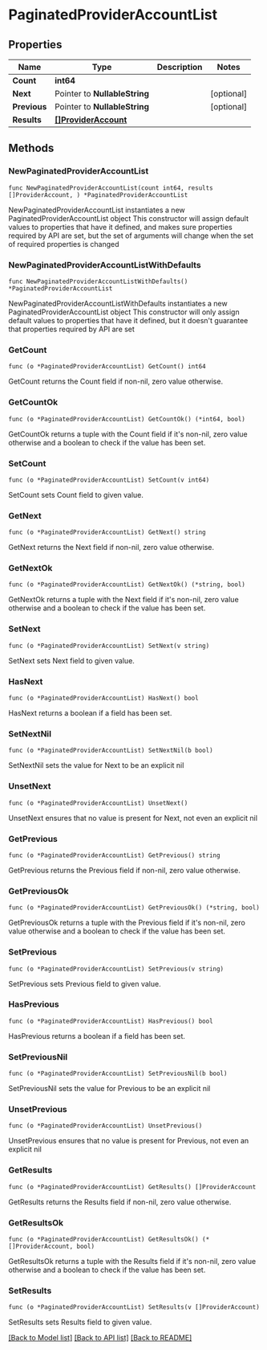 # PaginatedProviderAccountList

## Properties

Name | Type | Description | Notes
------------ | ------------- | ------------- | -------------
**Count** | **int64** |  | 
**Next** | Pointer to **NullableString** |  | [optional] 
**Previous** | Pointer to **NullableString** |  | [optional] 
**Results** | [**[]ProviderAccount**](ProviderAccount.md) |  | 

## Methods

### NewPaginatedProviderAccountList

`func NewPaginatedProviderAccountList(count int64, results []ProviderAccount, ) *PaginatedProviderAccountList`

NewPaginatedProviderAccountList instantiates a new PaginatedProviderAccountList object
This constructor will assign default values to properties that have it defined,
and makes sure properties required by API are set, but the set of arguments
will change when the set of required properties is changed

### NewPaginatedProviderAccountListWithDefaults

`func NewPaginatedProviderAccountListWithDefaults() *PaginatedProviderAccountList`

NewPaginatedProviderAccountListWithDefaults instantiates a new PaginatedProviderAccountList object
This constructor will only assign default values to properties that have it defined,
but it doesn't guarantee that properties required by API are set

### GetCount

`func (o *PaginatedProviderAccountList) GetCount() int64`

GetCount returns the Count field if non-nil, zero value otherwise.

### GetCountOk

`func (o *PaginatedProviderAccountList) GetCountOk() (*int64, bool)`

GetCountOk returns a tuple with the Count field if it's non-nil, zero value otherwise
and a boolean to check if the value has been set.

### SetCount

`func (o *PaginatedProviderAccountList) SetCount(v int64)`

SetCount sets Count field to given value.


### GetNext

`func (o *PaginatedProviderAccountList) GetNext() string`

GetNext returns the Next field if non-nil, zero value otherwise.

### GetNextOk

`func (o *PaginatedProviderAccountList) GetNextOk() (*string, bool)`

GetNextOk returns a tuple with the Next field if it's non-nil, zero value otherwise
and a boolean to check if the value has been set.

### SetNext

`func (o *PaginatedProviderAccountList) SetNext(v string)`

SetNext sets Next field to given value.

### HasNext

`func (o *PaginatedProviderAccountList) HasNext() bool`

HasNext returns a boolean if a field has been set.

### SetNextNil

`func (o *PaginatedProviderAccountList) SetNextNil(b bool)`

 SetNextNil sets the value for Next to be an explicit nil

### UnsetNext
`func (o *PaginatedProviderAccountList) UnsetNext()`

UnsetNext ensures that no value is present for Next, not even an explicit nil
### GetPrevious

`func (o *PaginatedProviderAccountList) GetPrevious() string`

GetPrevious returns the Previous field if non-nil, zero value otherwise.

### GetPreviousOk

`func (o *PaginatedProviderAccountList) GetPreviousOk() (*string, bool)`

GetPreviousOk returns a tuple with the Previous field if it's non-nil, zero value otherwise
and a boolean to check if the value has been set.

### SetPrevious

`func (o *PaginatedProviderAccountList) SetPrevious(v string)`

SetPrevious sets Previous field to given value.

### HasPrevious

`func (o *PaginatedProviderAccountList) HasPrevious() bool`

HasPrevious returns a boolean if a field has been set.

### SetPreviousNil

`func (o *PaginatedProviderAccountList) SetPreviousNil(b bool)`

 SetPreviousNil sets the value for Previous to be an explicit nil

### UnsetPrevious
`func (o *PaginatedProviderAccountList) UnsetPrevious()`

UnsetPrevious ensures that no value is present for Previous, not even an explicit nil
### GetResults

`func (o *PaginatedProviderAccountList) GetResults() []ProviderAccount`

GetResults returns the Results field if non-nil, zero value otherwise.

### GetResultsOk

`func (o *PaginatedProviderAccountList) GetResultsOk() (*[]ProviderAccount, bool)`

GetResultsOk returns a tuple with the Results field if it's non-nil, zero value otherwise
and a boolean to check if the value has been set.

### SetResults

`func (o *PaginatedProviderAccountList) SetResults(v []ProviderAccount)`

SetResults sets Results field to given value.



[[Back to Model list]](../README.md#documentation-for-models) [[Back to API list]](../README.md#documentation-for-api-endpoints) [[Back to README]](../README.md)


